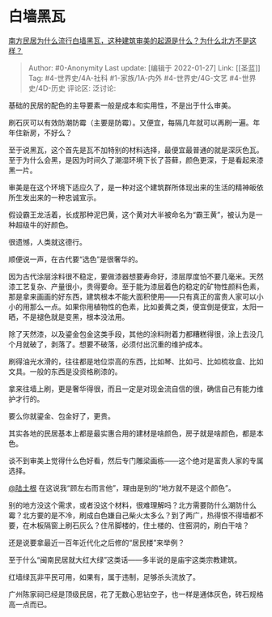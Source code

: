 # 白墙黑瓦
[南方民居为什么流行白墙黑瓦，这种建筑审美的起源是什么？为什么北方不是这样？](https://www.zhihu.com/question/34904531/answer/1451960164)

> Author: #0-Anonymity
> Last update: [编辑于 2022-01-27]
> Link: [[圣蓝]]
> Tag: #4-世界史/4A-社科 #1-家族/1A-内外 #4-世界史/4G-文艺 #4-世界史/4D-历史
> 评论区:
> 泛讨论:

基础的民居的配色的主导要素一般是成本和实用性，不是出于什么审美。

刷石灰可以有效防潮防霉（主要是防霉）。又便宜，每隔几年就可以再刷一遍。年年住新房，不好么？

至于说黑瓦，这个首先是瓦不加特别的材料选择，最便宜最普通的就是深灰色瓦。至于为什么会黑，是因为时间久了潮湿环境下长了苔藓，颜色更深，于是看起来漆黑一片。

审美是在这个环境下适应久了，是一种对这个建筑群所体现出来的生活的精神皈依所生发出来的一种忠诚宣示。

假设霸王龙活着，长成那种泥巴黄，这个黄对大半被命名为“霸王黄”，被认为是一种超级牛的好颜色。

很遗憾，人类就这德行。

顺便说一声，在古代要“选色”是很奢华的。

因为古代涂层涂料很不稳定，要做漆器想要寿命好，漆层厚度怕不要几毫米。天然漆工艺复杂、产量很小，贵得要命。至于能为漆层着色的稳定的矿物性颜料色素，那是拿来画画的好东西，建筑根本不能大面积使用——只有真正的富贵人家可以小小的用那么一点。如果你用植物性的色素，比如姜黄之类，便宜倒是便宜，太阳一晒，不是褪色就是变黑，根本没法用。

除了天然漆，以及鎏金包金这类手段，其他的涂料附着力都糟糕得很，涂上去没几个月就破了，剥落了。想要不破落，必须付出沉重的维护成本。

刷得油光水滑的，往往都是地位崇高的东西，比如琴、比如弓、比如梳妆盒、比如文具。一般的东西是没资格刷漆的。

拿来往墙上刷，更是奢华得很，而且一定是对现金流自信的很，确信自己有能力维护才行的。

要么你就鎏金、包金好了，更贵。

其实各地的民居基本上都是最实惠合用的建材是啥颜色，房子就是啥颜色，都是本色。

谈不到审美上觉得什么色好看，然后专门雕梁画栋——这个绝对是富贵人家的专属选择。

[@陆土根](https://www.zhihu.com/people/33c4c4a529e1cf7e256fdf26baaa3ddb) 在这说我“顾左右而言他”，理由是别的“地方就不是这个颜色”。

别的地方没这个需求，或者没这个材料，很难理解吗？北方需要防什么潮防什么霉？北方要的是不冷，刷成白色嫌自己柴火太多么？到了两广，热得恨不得墙都不要，在木板隔窗上刷石灰么？住吊脚楼的，住土楼的、住窑洞的，刷白干啥？

还是说要拿最近一百年近代化之后修的“居民楼”来举例？

至于什么“闽南民居就大红大绿”这类话——多半说的是庙宇这类宗教建筑。

红墙绿瓦非平民可用，如果有，属于违制，足够杀头流放了。

广州陈家祠已经是顶级民居，花了无数心思钻空子，也一样是通体灰色，砖石规格高一点而已。
